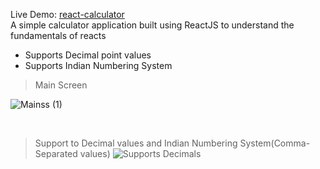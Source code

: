 Live Demo: [react-calculator](https://react-pocket-calculator.netlify.app/)
<br/>
A simple calculator application built using ReactJS to understand the fundamentals of reacts
<br/>
- Supports Decimal point values
- Supports Indian Numbering System

>Main Screen
>
![Mainss (1)](https://user-images.githubusercontent.com/48212565/156003570-ad5e3591-e64a-411c-bd40-5e48359b25d4.png)


<br/>

>Support to Decimal values and Indian Numbering System(Comma-Separated values)
![Supports Decimals](https://user-images.githubusercontent.com/48212565/156002602-b0900774-0010-4799-b279-c38db9a4b55f.png)

